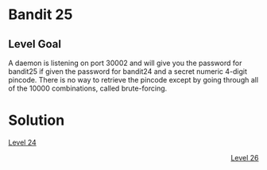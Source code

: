 <html>
<h1>Bandit 25</h1>

<h2 id="level-goal">Level Goal</h2>
<p>A daemon is listening on port 30002 and will give you the password for
bandit25 if given the password for bandit24 and a secret numeric 4-digit pincode.
There is no way to retrieve the pincode except by going through all of the 10000
combinations, called brute-forcing.</p>


<h1>Solution</h1>

<p style="text-align: left"><a href="bandit/tasks/bandit24.md">Level 24</a></p>
<p style="text-align: right"><a href="bandit/tasks/bandit26.md">Level 26</a></p>
</html>
